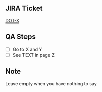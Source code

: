 ## JIRA Ticket

[DOT-X](https://nextmediama.atlassian.net/browse/DOT-X)

## QA Steps

* [ ] Go to X and Y
* [ ] See TEXT in page Z

## Note

Leave empty when you have nothing to say